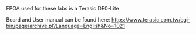 FPGA used for these labs is a Terasic DE0-Lite

Board and User manual can be found here: https://www.terasic.com.tw/cgi-bin/page/archive.pl?Language=English&No=1021
